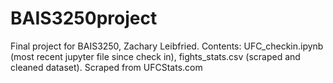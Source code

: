 # BAIS3250project
Final project for BAIS3250, Zachary Leibfried.
Contents: UFC_checkin.ipynb (most recent jupyter file since check in), fights_stats.csv (scraped and cleaned dataset). 
Scraped from UFCStats.com
